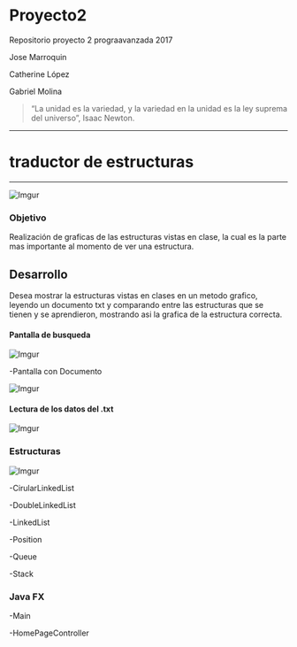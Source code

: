 # Proyecto2

Repositorio proyecto 2 prograavanzada 2017

Jose  Marroquin

Catherine López

Gabriel Molina

> “La unidad es la variedad, y la variedad en la unidad es la ley suprema del universo”, Isaac Newton.

----------------------------------------------
# traductor de estructuras
----------------------------------------------

![Imgur](https://i.imgur.com/B760qcR.png)


### Objetivo
Realización de graficas de las estructuras vistas en clase, la cual es la 
parte mas importante al momento de ver una estructura.

## Desarrollo
Desea mostrar la estructuras vistas en clases en un metodo grafico, leyendo un documento txt y comparando entre las estructuras 
que se tienen y se aprendieron, mostrando asi la grafica de la estructura correcta.

#### Pantalla de busqueda

![Imgur]( https://i.imgur.com/nzU685T.png)

-Pantalla con Documento

![Imgur](https://i.imgur.com/0H24hVU.png)

#### Lectura de los datos del .txt

![Imgur](https://i.imgur.com/fOopB2S.png)

### Estructuras

![Imgur](https://i.imgur.com/ZkrAJ7h.png)

-CirularLinkedList
        
-DoubleLinkedList

-LinkedList

-Position

-Queue

-Stack

### Java FX

-Main

-HomePageController


